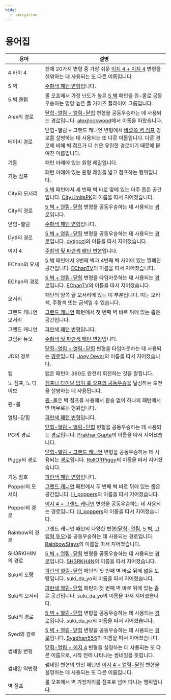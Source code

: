 ```yaml
---
hide:
  - navigation
---
```


# 용어집

| 용어                         | 설명 |
| --------------------------- | ----------- |
| 4 바이 4                     | 전체 20가지 변형 중 가장 쉬운 [이지 4 + 이지 4](./variations/easy-4-easy-4.md) 변형을 설명하는 데 사용되는 또 다른 이름입니다. |
| 5 벽                         | [주황색 패턴 변형](./rolls/5-waller.md)입니다. |
| 5 벽 클럽                    | 롤 오프에서 가장 난도가 높은 [5 벽](./rolls/5-waller.md) 패턴을 원-롤로 공동우승하는 명망 높은 폴 가이즈 플레이어 그룹입니다. |
| Alex의 경로                 | [닫힘-열림 + 열림-닫힘](./variations/closed-open-open-closed.md#alex의-경로) 변형을 공동우승하는 데 사용되는 경로입니다. [alexjlockwood][alexjlockwood]에서 이름을 따왔습니다. |
| 베이비 경로                   | 닫힘-열림 + 그랜드 캐니언 변형에서 [바깥쪽 벽 점프](./variations/closed-open-grand-canyon.md#바깥쪽-벽-점프를-이용하는-경로) 경로를 설명하는 데 사용되는 또 다른 이름입니다. 다른 경로에 비해 벽 점프가 더 쉬운 유일한 경로이기 때문에 붙여진 이름입니다. |
| 기둥                         | 패턴 아래에 있는 원형 레일입니다. |
| 기둥 점프                    | 패턴 아래에 있는 원형 레일을 밟고 점프하는 행위입니다. |
| City의 모서리                | [5 벽](./rolls/5-waller.md) 패턴에서 세 번째 벽 바로 앞에 있는 아주 좁은 공간입니다. [CityLimitsPK][CityLimitsPK]의 이름을 따서 지어졌습니다. |
| City의 경로                  | [5 벽 + 열림-닫힘](./variations/5-waller-open-closed.md) 변형을 공동우승하는 데 사용되는 [경로](./variations/5-waller-open-closed.md#city의-경로)입니다. |
| 닫힘-열림                 | [주황색 패턴 변형](./rolls/closed-open-open-closed.md#주황색-패턴)입니다. |
| Dytl의 경로                 | [5 벽 + 열림-닫힘](./variations/5-waller-open-closed.md) 변형을 공동우승하는 데 사용되는 [경로](./variations/5-waller-open-closed.md#city의-경로)입니다. [dytlgozj][dytlgozj]의 이름을 따서 지어졌습니다. |
| 이지 4                       | [주황색 및 파란색 패턴 변형](./rolls/easy-4.md)입니다. |
| EChan의 요새                 | [5 벽](./rolls/5-waller.md) 패턴에서 3번째 벽과 4번째 벽 사이에 있는 밀폐된 공간입니다. [EChanTV][EChanTV]의 이름을 따서 지어졌습니다. |
| EChan의 경로                 | [5 벽 + 열림-닫힘](./variations/5-waller-open-closed.md) 변형을 타임아웃하는 데 사용되는 [경로](./variations/5-waller-open-closed.md#echans-path)입니다. [EChanTV][EChanTV]의 이름을 따서 지어졌습니다. |
| 모서리                       | 패턴의 양쪽 끝 모서리에 있는 띠 부분입니다. 띠는 보라색, 주황색 또는 금색일 수 있습니다. |
| 그랜드 캐니언 모서리          | [그랜드 캐니언](./rolls/grand-canyon.md) 패턴에서 첫 번째 벽 바로 뒤에 있는 좁은 공간입니다. |
| 그랜드 캐니언                | [파란색 패턴 변형](./rolls/grand-canyon.md)입니다. |
| 고립된 듀오                  | [주황색 및 파란색 패턴 변형](./rolls/isolated-duo.md)입니다. |
| JD의 경로                    | [닫힘-열림 + 열림-닫힘](./variations/closed-open-open-closed.md) 변형을 타임아웃하는 데 사용되는 [경로](./variations/closed-open-open-closed.md#jd의-경로)입니다. [Joey Dever][JD]의 이름을 따서 지어졌습니다. |
| 랩                          | [랩](./advanced/counting-laps.md)은 패턴이 360도 완전히 회전하는 것을 말합니다. |
| 노 점프, 노 다이브           | [점프나 다이브 없이 롤 오프의 공동우승](./advanced/no-jump-dive-timeouts.md)을 달성하는 도전을 설명하는 데 사용됩니다. |
| 원-롤                       | [원-롤](./advanced/wall-jumps-one-rolling.md#원-롤링-챌린지)은 벽 점프를 사용해서 환승 없이 하나의 패턴에서만 머무르는 행위입니다. |
| 열림-닫힘                | [파란색 패턴 변형](./rolls/closed-open-open-closed.md#파란색-패턴)입니다. |
| PG의 경로                   | [닫힘-열림 + 열림-닫힘](./variations/closed-open-open-closed.md) 변형을 공동우승하는 데 사용되는 [경로](./variations/closed-open-open-closed.md#pg의-경로)입니다. [Prakhar Gupta][PG]의 이름을 따서 지어졌습니다. |
| Piggy의 경로                | [닫힘-열림 + 그랜드 캐니언](./variations/closed-open-grand-canyon.md) 변형을 공동우승하는 데 사용되는 [경로](./variations/closed-open-grand-canyon.md#piggy의-경로)입니다. [RollOffPiggy][RollOffPiggy]의 이름을 따서 지어졌습니다. |
| 기둥 참호                   | [파란색 패턴 변형](./rolls/pillar-trench.md)입니다. |
| Popper의 모서리             | [그랜드 캐니언](./rolls/grand-canyon.md) 패턴에서 두 번째 벽 바로 뒤에 있는 좁은 공간입니다. [lil_poppers][lil_poppers]의 이름을 따서 지어졌습니다. |
| Popper의 경로               | [이지 4 + 그랜드 캐니언](./variations/easy-4-grand-canyon.md#popper의-경로) 변형을 공동우승하는 데 사용되는 경로입니다. [lil_poppers][lil_poppers]의 이름을 따서 지어졌습니다. |
| Rainbow의 경로              | 그랜드 캐니언 패턴의 다양한 변형([닫힘-열림](./variations/closed-open-grand-canyon.md#rainbow의-경로), [5 벽](./variations/5-waller-grand-canyon.md#rainbow의-경로), [고립형 듀오](./variations/isolated-duo-grand-canyon.md#rainbow의-경로))을 공동우승하는 데 사용되는 경로입니다. [RainbowStays][RainbowStays]의 이름을 따서 지어졌습니다. |
| SH3RKH4N의 경로             | [5 벽 + 열림-닫힘](./variations/5-waller-open-closed.md) 변형을 공동우승하는 데 사용되는 [경로](./variations/5-waller-open-closed.md#sh3rkh4n의-경로)입니다. [SH3RKH4N][SH3RKH4N]의 이름을 따서 지어졌습니다. |
| Suki의 도랑                  | [파란색 열림-닫힘](./rolls/closed-open-open-closed.md#파란색-패턴) 패턴의 첫 번째 벽 바로 뒤에 넓은 도랑입니다. suki_da_yo의 이름을 따서 지어졌습니다. |
| Suki의 모서리                | [파란색 열림-닫힘](./rolls/closed-open-open-closed.md#파란색-패턴) 패턴의 첫 번째 벽 바로 뒤에 있는 좁은 공간입니다. suki_da_yo의 이름을 따서 지어졌습니다. |
| Suki의 경로                  | [5 벽 + 열림-닫힘](./variations/5-waller-open-closed.md) 변형을 공동우승하는 데 사용되는 [경로](./variations/5-waller-open-closed.md#suki의-경로)입니다. suki_da_yo의 이름을 따서 지어졌습니다. |
| Syed의 경로                  | [5 벽 + 열림-닫힘](./variations/5-waller-open-closed.md) 변형을 공동우승하는 데 사용되는 [경로](./variations/5-waller-open-closed.md#syed의-경로)입니다. [Syedhsn555][Syed]의 이름을 따서 지어졌습니다. |
| 썸네일 변형                  | [닫힘-열림 + 이지 4](./variations/closed-open-easy-4.md) 변형을 설명하는 데 사용되는 또 다른 이름으로, 시작 전에 나타나는 썸네일을 뜻합니다. |
| 썸네일 역변형                | 썸네일 변형의 반전 패턴인 [이지 4 + 열림-닫힘](./variations/easy-4-open-closed.md) 변형을 설명하는 데 사용되는 또 다른 이름입니다. |
| 벽 점프                      | 롤 오프에서 벽 가장자리를 점프로 넘어 다니는 행위입니다. |

[alexjlockwood]: <https://www.twitch.tv/alexjlockwood> "alexjlockwood's Twitch"
[CityLimitsPK]: <https://www.twitch.tv/citylimitspk> "CityLimitsPK's Twitch"
[EChanTV]: <https://www.youtube.com/user/hellomotto39> "EChan's YouTube"
[JD]: <https://www.twitch.tv/jdever449> "JD's Twitch"
[lil_poppers]: <https://www.twitch.tv/williamschiv> "lil_poppers' Twitch"
[RollOffPiggy]: <https://www.twitch.tv/roll_off_piggy> "Roll Off Piggy's Twitch"
[PG]: <https://www.twitch.tv/prakhar10gupta> "PG's Twitch"
[RainbowStays]: <https://space.bilibili.com/4650641> "Rainbow's BiliBili"
[SH3RKH4N]: <https://www.twitch.tv/sh3rkh4ntv> "SH3RKH4N's Twitch"
[Syed]: <https://www.youtube.com/channel/UCZXTEu6Qa8WDR4IeAyunaig> "Syed's YouTube"
[dytlgozj]: <https://www.twitch.tv/dytlgozj> "dytlgozj's Twitch"
